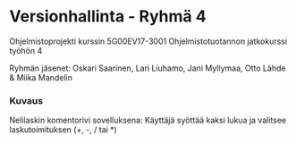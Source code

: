 # Versionhallinta - Ryhmä 4

Ohjelmistoprojekti kurssin 5G00EV17-3001 Ohjelmistotuotannon jatkokurssi työhön 4

Ryhmän jäsenet: Oskari Saarinen, Lari Liuhamo, Jani Myllymaa, Otto Lähde & Miika Mandelin

### Kuvaus
Nelilaskin komentorivi sovelluksena: Käyttäjä syöttää kaksi lukua ja valitsee laskutoimituksen (+, -, / tai *)
